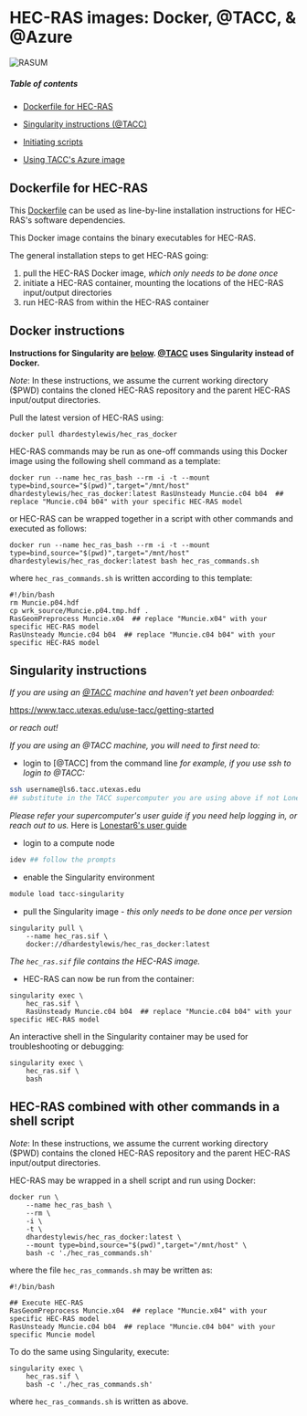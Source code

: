 # HEC-RAS images: Docker, @TACC, & @Azure

![RASUM](https://user-images.githubusercontent.com/15820710/185771100-1bf259e9-ee08-4729-99a3-a6e6c05bc60d.png)

##### Table of contents

-  [Dockerfile for HEC-RAS](#dockerfile)

-  [Singularity instructions (@TACC)](#singularity)

-  [Initiating scripts](#scripting)

-  [Using TACC's Azure image](#azure)


<a name="dockerfile"/>

## Dockerfile for HEC-RAS

This [Dockerfile](https://github.com/In-For-Disaster-Analytics/hec_ras_docker/blob/main/Dockerfile) can be used as line-by-line installation instructions for HEC-RAS's software dependencies.

This Docker image contains the binary executables for HEC-RAS.

The general installation steps to get HEC-RAS going:
1) pull the HEC-RAS Docker image, *which only needs to be done once*
2) initiate a HEC-RAS container, mounting the locations of the HEC-RAS input/output directories
3) run HEC-RAS from within the HEC-RAS container


## **Docker instructions**

**Instructions for Singularity are [below](#singularity). [@TACC](https://github.com/TACC) uses Singularity instead of Docker.**

*Note*: In these instructions, we assume the current working directory ($PWD) contains the cloned HEC-RAS repository and the parent HEC-RAS input/output directories.

Pull the latest version of HEC-RAS using:

```
docker pull dhardestylewis/hec_ras_docker
```

HEC-RAS commands may be run as one-off commands using this Docker image using the following shell command as a template:

```
docker run --name hec_ras_bash --rm -i -t --mount type=bind,source="$(pwd)",target="/mnt/host" dhardestylewis/hec_ras_docker:latest RasUnsteady Muncie.c04 b04  ## replace "Muncie.c04 b04" with your specific HEC-RAS model
```

or HEC-RAS can be wrapped together in a script with other commands and executed as follows:

```
docker run --name hec_ras_bash --rm -i -t --mount type=bind,source="$(pwd)",target="/mnt/host" dhardestylewis/hec_ras_docker:latest bash hec_ras_commands.sh
```

where `hec_ras_commands.sh` is written according to this template:

```
#!/bin/bash
rm Muncie.p04.hdf
cp wrk_source/Muncie.p04.tmp.hdf .
RasGeomPreprocess Muncie.x04  ## replace "Muncie.x04" with your specific HEC-RAS model
RasUnsteady Muncie.c04 b04  ## replace "Muncie.c04 b04" with your specific HEC-RAS model
```


<a name="singularity"/>

## **Singularity instructions**

*If you are using an [@TACC](https://github.com/TACC) machine and haven't yet been onboarded:*

https://www.tacc.utexas.edu/use-tacc/getting-started

*or reach out!*

*If you are using an @TACC machine, you will need to first need to:*

- login to [@TACC] from the command line
*for example, if you use ssh to login to @TACC:*
```bash
ssh username@ls6.tacc.utexas.edu
## substitute in the TACC supercomputer you are using above if not Lonestar6, for example stampede2.tacc.utexas.edu
```
*Please refer your supercomputer's user guide if you need help logging in, or reach out to us.* Here is [Lonestar6's user guide](https://portal.tacc.utexas.edu/user-guides/lonestar6#secure-shell-ssh)

- login to a compute node
```bash
idev ## follow the prompts
```

- enable the Singularity environment
```bash
module load tacc-singularity
```

- pull the Singularity image - *this only needs to be done once per version*
```
singularity pull \
    --name hec_ras.sif \
    docker://dhardestylewis/hec_ras_docker:latest
```

*The `hec_ras.sif` file contains the HEC-RAS image.*

- HEC-RAS can now be run from the container:

```
singularity exec \
    hec_ras.sif \
    RasUnsteady Muncie.c04 b04  ## replace "Muncie.c04 b04" with your specific HEC-RAS model
```

An interactive shell in the Singularity container may be used for troubleshooting or debugging:

```
singularity exec \
    hec_ras.sif \
    bash
```


<a name="scripting"/>

## **HEC-RAS combined with other commands in a shell script**


*Note*: In these instructions, we assume the current working directory ($PWD) contains the cloned HEC-RAS repository and the parent HEC-RAS input/output directories.

HEC-RAS may be wrapped in a shell script and run using Docker:

```
docker run \
    --name hec_ras_bash \
    --rm \
    -i \
    -t \
    dhardestylewis/hec_ras_docker:latest \
    --mount type=bind,source="$(pwd)",target="/mnt/host" \
    bash -c './hec_ras_commands.sh'
```

where the file `hec_ras_commands.sh` may be written as:

```
#!/bin/bash

## Execute HEC-RAS
RasGeomPreprocess Muncie.x04  ## replace "Muncie.x04" with your specific HEC-RAS model
RasUnsteady Muncie.c04 b04  ## replace "Muncie.c04 b04" with your specific Muncie model
```

To do the same using Singularity, execute:

```
singularity exec \
    hec_ras.sif \
    bash -c './hec_ras_commands.sh'
```    

where `hec_ras_commands.sh` is written as above.


<a name="azure"/>


